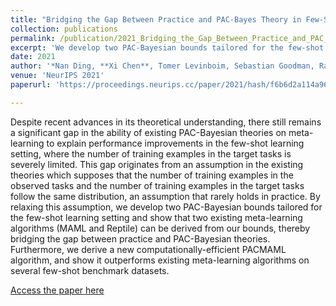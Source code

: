 ```yaml
---
title: "Bridging the Gap Between Practice and PAC-Bayes Theory in Few-Shot Meta-Learning"
collection: publications
permalink: /publication/2021_Bridging_the_Gap_Between_Practice_and_PAC_Bayes_Theory
excerpt: 'We develop two PAC-Bayesian bounds tailored for the few-shot learning setting and show that two existing meta-learning algorithms (MAML and Reptile) can be derived from our bounds, thereby bridging the gap between practice and PAC-Bayesian theories.'
date: 2021
author: '*Nan Ding, **Xi Chen**, Tomer Levinboim, Sebastian Goodman, Radu Soricut*' 
venue: 'NeurIPS 2021'
paperurl: 'https://proceedings.neurips.cc/paper/2021/hash/f6b6d2a114a9644419dc8d2315f22401-Abstract.html'

---
```


Despite recent advances in its theoretical understanding, there still remains a significant gap in the ability of existing PAC-Bayesian theories on meta-learning to explain performance improvements in the few-shot learning setting, where the number of training examples in the target tasks is severely limited. This gap originates from an assumption in the existing theories which supposes that the number of training examples in the observed tasks and the number of training examples in the target tasks follow the same distribution, an assumption that rarely holds in practice. By relaxing this assumption, we develop two PAC-Bayesian bounds tailored for the few-shot learning setting and show that two existing meta-learning algorithms (MAML and Reptile) can be derived from our bounds, thereby bridging the gap between practice and PAC-Bayesian theories. Furthermore, we derive a new computationally-efficient PACMAML algorithm, and show it outperforms existing meta-learning algorithms on several few-shot benchmark datasets.

[Access the paper here]([https://arxiv.org/abs/2203.05126](https://proceedings.neurips.cc/paper/2021/hash/f6b6d2a114a9644419dc8d2315f22401-Abstract.html))
